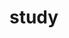 # study
<!DOCTYPE html>
<html>
	<head>
		<meta charset="UTF-8">
		<title>jquery轮播图</title>
		<style type="text/css">
			#demo{
				width: 600px;
				height: 500px;
				border: 1px solid black;
				margin: 0 auto;
			}
			#demo2{
				width: 600px;
				height: 40px;
				border: 1px solid transparent;
				margin: 0 auto;

			}
			img{
				width: 600px;
				height: 500px;
				position: absolute;
			}
			button{
				margin: 0 50px;
				border-radius: 50%;
			}
		</style>
	</head>
	<body>
		<div id="demo">
			<img src="../day9.22/c.jpg"/>
			<img src="../day9.22/a.jpg" />
			<img src="../day9.22/4.jpg" />
			<img src="../day_921/img/4.jpg"/>
		</div>
		<div id="demo2">
			<button>1</button>
			<button>2</button>
			<button>3</button>
			<button>4</button>
		</div>
		
		
		<script src="../day9-24/js/jquery-3.4.1.js" type="text/javascript" charset="utf-8"></script>
		<script type="text/javascript">
			$(function() {
				$("button").click(function() {
					$(this).css("background-color","red").siblings().css("background-color","gray")
					var i = $(this).index()
					$("img").eq(i).fadeIn(2000).siblings().fadeOut()
					
					
					
					
					
				})
			})
		</script>
	</body>
</html>
